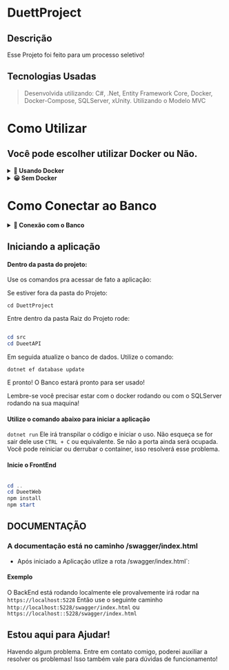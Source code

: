# DuettProject

## Descrição
Esse Projeto foi feito para um processo seletivo!

## Tecnologias Usadas

> Desenvolvida utilizando: C#, .Net, Entity Framework Core, Docker, Docker-Compose, SQLServer, xUnity. Utilizando o Modelo MVC

# Como Utilizar

## Você pode escolher utilizar Docker ou Não.

<details>
  <summary><strong>🐳 Usando Docker</strong></summary><br />
 
  > Rode o serviço `SQLServer`: entra na pasta com o comando: `cd DuettProject` e inicialize o Contêiner com o comando: `docker-compose up -d`.
  - Lembre-se de parar o `SQLServer` se estiver usando localmente na porta padrão (`1433`), a porta pode ser mudada, mas não é aconselhado que se faça. Isto é falado mais a baixo;

  <br />
  
  ### :warning: Atenção :warning:
  - É de suma importância que você *desabilite* a porta do SQLServer no seu computador antes de rodar a aplicação. Pois eles usaram a mesma porta. Claro que
  
  No Windows você pode fazer pelos *serviços*, parando o SQLServer por lá.
  
  ### :warning: **IMPORTANTE!** :warning:
  - Não mude as portas, isso pode fazer com que você não consiga conectar no banco!
</details>

<details>
  <summary><strong>😀 Sem Docker </strong></summary><br />
 Entre na pasta `Repository` e olhe o arquivo `DueetContext.cs`.
 o método *OnConfiguring* tem as configurações pra coneção com o banco.
 
 ![image](https://user-images.githubusercontent.com/93008789/201788589-efb8ec64-6d2d-424f-b6a6-9a044c61d2e5.png)

  <br />
</details>

# Como Conectar ao Banco

<details>
  <summary><strong>🎲 Conexão com o Banco</strong></summary><br />
 
Utilizando o Docker o banco já estará criado. Sem o docker você precisará ter o SQLServer instalado na sua maquina.
É recomendado o uso do Docker e da ferramenta Azure Data Studio

## :warning: **IMPORTANTE!**

### A senha do Banco é *Password12!*

Você deve ver se o seu banco tem essas crêdenciais

![image](https://user-images.githubusercontent.com/93008789/201788589-efb8ec64-6d2d-424f-b6a6-9a044c61d2e5.png)

#### Comando para subir o Banco

Você precisa ter o `dotnet ef`

Para instalar globalmente use

`dotnet tool install --global dotnet-ef`

Link da documentação da Microsoft: https://learn.microsoft.com/pt-br/ef/core/get-started/overview/install

```C#
# Usado o PowerShell

dotnet ef database update
```

# Usado o Sheel do Visual Studio
```PowerShell

Update-Database
```
</details>


## Iniciando a aplicação

#### Dentro da pasta do projeto:
Use os comandos pra acessar de fato a aplicação:

Se estiver fora da pasta do Projeto:

`cd DuettProject`

Entre dentro da pasta Raiz do Projeto rode:

```PowerShell

cd src 
cd DueetAPI
```

Em seguida atualize o banco de dados. Utilize o comando:

`dotnet ef database update`

E pronto! O Banco estará pronto para ser usado!

Lembre-se você precisar estar com o docker rodando ou com o SQLServer rodando na sua maquina!

#### Utilize o comando abaixo para iniciar a aplicação
`dotnet run`
Ele irá transpilar o código e iniciar o uso. Não esqueça se for sair dele use `CTRL + C` ou equivalente. Se não a porta ainda será ocupada.
Você pode reiniciar ou derrubar o container, isso resolverá esse problema.


#### Inicie o FrontEnd
```PowerShell

cd ..
cd DueetWeb
npm install
npm start
```


## DOCUMENTAÇÃO

### A documentação está no caminho /swagger/index.html

 - Após iniciado a Aplicação utlize a rota /swagger/index.html`:
 #### Exemplo
 
 O BackEnd está rodando localmente ele provalvemente irá rodar na `https://localhost:5228`
 Então use o seguinte caminho `http://localhost:5228/swagger/index.html` ou `https://localhost::5228/swagger/index.html`
 
## Estou aqui para Ajudar!
Havendo algum problema. Entre em contato comigo, poderei auxiliar a resolver os problemas!
Isso também vale para dúvidas de funcionamento!
